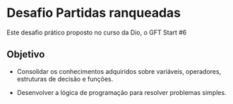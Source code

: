 # Desafio Partidas ranqueadas

Este desafio prático proposto no curso da Dio, o GFT Start #6 

## Objetivo
- Consolidar os conhecimentos adquiridos sobre variáveis, operadores, estruturas de decisão e funções.

- Desenvolver a lógica de programação para resolver problemas simples.

